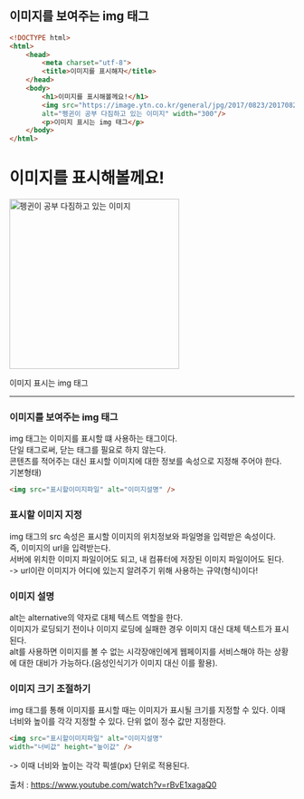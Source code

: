 ## 이미지를 보여주는 img 태그
``` HTML
<!DOCTYPE html>
<html>
    <head>
        <meta charset="utf-8">
        <title>이미지를 표시해자</title>
    </head>
    <body>
        <h1>이미지를 표시해볼께요!</h1>
        <img src="https://image.ytn.co.kr/general/jpg/2017/0823/201708231145061443_d.jpg" 
        alt="펭귄이 공부 다짐하고 있는 이미지" width="300"/>
        <p>이미지 표시는 img 태그</p>
    </body>
</html>
```

<!DOCTYPE html>
<html>
    <head>
        <meta charset="utf-8">
        <title>이미지를 표시해자</title>
    </head>
    <body>
        <h1>이미지를 표시해볼께요!</h1>
        <img src="https://image.ytn.co.kr/general/jpg/2017/0823/201708231145061443_d.jpg" 
        alt="펭귄이 공부 다짐하고 있는 이미지" width="300"/>
        <p>이미지 표시는 img 태그</p>
    </body>
</html>


<hr>

### 이미지를 보여주는 img 태그
img 태그는 이미지를 표시할 떄 사용하는 태그이다.  
단일 태그로써, 닫는 태그를 필요로 하지 않는다.  
콘텐츠를 적어주는 대신 표시할 이미지에 대한 정보를 속성으로 지정해 주어야 한다.  
기본형태)
``` HTML
<img src="표시할이미지파일" alt="이미지설명" />
```

### 표시할 이미지 지정
img 태그의 src 속성은 표시할 이미지의 위치정보와 파일명을 입력받은 속성이다.  
즉, 이미지의 url을 입력받는다.  
서버에 위치한 이미지 파일이어도 되고, 내 컴퓨터에 저장된 이미지 파일이어도 된다.  
-> url이란 이미지가 어디에 있는지 알려주기 위해 사용하는 규약(형식)이다!

### 이미지 설명
alt는 alternative의 약자로 대체 텍스트 역할을 한다.  
이미지가 로딩되기 전이나 이미지 로딩에 실패한 경우 이미지 대신 대체 텍스트가 표시된다.  
alt를 사용하면 이미지를 볼 수 없는 시각장애인에게 웹페이지를 서비스해야 하는 상황에 대한 대비가 가능하다.(음성인식기가 이미지 대신 이를 활용).

### 이미지 크기 조절하기
img 태그를 통해 이미지를 표시할 때는 이미지가 표시될 크기를 지정할 수 있다.
이때 너비와 높이를 각각 지정할 수 있다. 단위 없이 정수 값만 지정한다.

``` HTML
<img src="표시할이미지파일" alt="이미지설명"
width="너비값" height="높이값" />
```
 -> 이때 너비와 높이는 각각 픽셀(px) 단위로 적용된다.

출처 : https://www.youtube.com/watch?v=rBvE1xagaQ0
